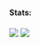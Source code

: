 #### Stats:
<img align="center" src="https://github-readme-stats.vercel.app/api?username=jasper1467&show_icons=true&theme=github_dark&custom_title=Stats"/> 
<img align="center" src="https://github-readme-stats.vercel.app/api/top-langs/?username=jasper1467&show_icons=true&layout=compact&theme=github_dark"/> 
